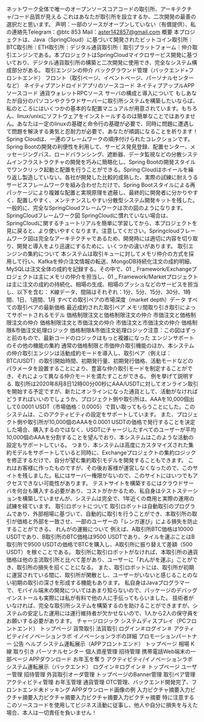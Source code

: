 ネットワーク全体で唯一のオープンソースコアコードの取引所、アーキテクチャ/コード品質が見える
これはあなたが取引所を設立するか、二次開発の最善の選択だと思います。
声明：一部のソースがオープンしていない（有償提供）、私の連絡先Telegram：@btc 853 Mail：aster142857@gmail.com
概要
本プロジェクトは、Java（SpringCloud）に基づいて開発されたビットコイン取引所｜BTC取引所｜ETH取引所｜デジタル通貨取引所｜取引プラットフォーム｜仲介取引エンジンである。本プロジェクトはSpringCloudマイクロサービス開発に基づいており、デジタル通貨取引所の構築と二次開発に使用でき、完全なシステム構成部分がある。
取引エンジンの仲介
バックグラウンド管理（バックエンド+フロントエンド）
フロント（取引ページ、イベントページ、パーソナルセンターなど）
ネイティブアンドロイドアプリのソースコード
ネイティブアップルAPPソースコード
通貨ウォレットRPCソース
サーバの構成と導入について
もしあなたが自分のパソコンやクラウドサーバーに取引所システムを構築したいならば、私のところにはいくつかの基本的な配置マニュアルが用意されています。もちろん、linux/unixにソフトウェアをインストールするのは簡単なことではありません。あなたは一定のlinuxの基礎と命令行の基礎が必要で、同時に問題に遭遇して問題を解決する勇気と忍耐力が必要で、あなたが順調になることを祈ります！
Spring Cloudは、一連のフレームワークの順序付けられたコレクションです。Spring Bootの開発の利便性を利用して、サービス発見登録、配置センター、メッセージングバス、ロードバランシング、遮断器、データ監視などの分散システムインフラストラクチャの開発を巧みに簡略化し、Spring Bootの開発スタイルでワンクリック起動と配置を行うことができる。Spring Cloudはホイールを繰り返し製造していない。各社が開発した比較的成熟した、実際の試練に耐えうるサービスフレームワークを組み合わせただけで、Spring Bootスタイルによる再パッケージにより複雑な配置と実現原理を遮蔽し、最終的に開発者に分かりやすく、配置しやすく、メンテナンスしやすい分散型システム開発キットを残した。一般的に、完全なSpringCloudフレームワークは次の図のようになります。
SpringCloudフレームワーク図
SpringCloudに慣れていない場合は、SpringCloudに関するチュートリアルを簡単に学習してから、本プロジェクトを見に戻ると、より使いやすくなります。注意してください。Springcloudフレームワーク図は完全なアーキテクチャであるため、開発時には適切に内容を切り取り、開発と導入をより迅速にするために、いくつかの違いがあります。
取引エンジンの集約について
本システムは取引キューに対してメモリ仲介の方式を採用して行い、Kafkaを仲介注文情報の転送、MongoDB持続化注文の成約明細、MySQLは注文全体の成約を記録する。その中で、01 _ Framework/Exchangeプロジェクトは主にメモリの仲介を担当し、01 _ Framework/Marketプロジェクトは主に注文の成約の持続化、相場の生成、相場のプッシュなどのサービスを担当し、以下を含む：
K線データ、間隔はそれぞれ：1分、5分、15分、30分、1時間、1日、1週間、1月
すべての取引ペアの市場深度（market depth）データ
すべての取引ペアの最新価格
最近成約された取引ペア
メモリ間取り引き取引によってサポートされるモデル
価格制限注文と価格制限注文の仲介
市価注文と価格制限注文の仲介
価格制限注文と市価注文の仲介
市価注文と市価注文の仲介
価格制限&市価注文処理ロジック
価格制限&市価注文処理ロジック注意：この図はずっと前のもので、最新コードのロジックはもっと複雑になった
エンジンサポートのその他の機能の集約
通常の価格制限と市価仲介取引機能のほか、本システムの仲介取引エンジンは活動成約モードを導入し、取引ペア（例えば：BTC/USDT）の取引開始時間、初期発行量、初期発行価格、活動モードなどのパラメータを設置することにより、豊富な仲介取引モードを制定することができ、それによって異なる仲介モードを満たすことができる。
例を挙げて説明する.
取引所は2020年8月8日12時00分00秒にAAA/USDTに対してオンライン取引を開始する予定ですが、新たにオンラインになった通貨として、活動がなければどうすればいいのでしょうか。プロジェクト側や取引所は、AAAを10,000個出して0.0001 USDT（市場価格：0.0005）で買い取ってもらうことにした。このシステムは、このアクティビティの設定をサポートしています。
また、プロジェクト側や取引所が10,000個のAAAを0.0001 USDTの価格で発行することを決定した場合、購入するのではなく、USDTにチャージしたすべてのユーザーが平均10,000個のAAAを分割することを望んでおり、本システムはこのような活動の設定もサポートしている。
つまり、本システムは高度にカスタマイズされた集約モデルをサポートしていると同時に、Exchangeプロジェクトの集約ロジックを修正するだけで、自分が望む集約取引モデルを開発することもできます。
これはお客様に作ったものですが、その後お客様が運営しなくなったので、このサイトを残しました。私にはサーバー権限がないので、このサイトにはいつでもアクセスできない可能性があります。
テストサイトを構築するにはクラウドサーバを何台も購入する必要があり、コストがかかるため、私自身はテストステーションを構築していませんが、システムは完全で、1年近くの商用と実際の運用の試練を経ています。
取引ロボットについて
取引ロボットは自動取引のプログラムであり、外部相場に基づいて、自動的に取引を行うことができ、本取引所の取引が価格と外部を一致させ、一部のユーザーの「レンガ運び」による損失を防止することができる。
れんがの運搬について
例えば、A取引所BTC価格は10000 USDTであり、B取引所のBTC価格は9500 USDTであり、タイルを運ぶことはB取引所で9500 USDTの価格でBTCを購入し、A取引所に振り替えて差額（500 USDT）を稼ぐことである。
取引所に取引ロボットがなければ、本取引所の通貨価格は他の主流取引所と比べて差があり、ユーザーに「れんがを運ぶ」ことができ、取引所の損失を招くことになる。
また、取引ロボットには、取引所が初期に運営されている間に、取引所が閑散とし、ユーザーがいないと感じることのない初期の取引の深さを形成する機能もあります。
私自身はJavaプログラマーで、モバイル端末の開発についてはあまり知らないので、パッケージのデバッグインストールも実際には私が有料で他の人に手伝ってもらいました。
技術者がいなければ、完全な取引所システムを構築するのを助けることができますが、システムの安定した運用には運行維持者が欠かせないので、1人から2人の保守員をお願いする必要があります。
チャージロジック
システムディスプレイ（PCフロントエンド）
トップページ
貨幣取引
法貨取引
ログイン＃ログイン＃
アクティビティ/イノベーションラボ
イノベーションラボの詳細
プロモーションパートナー
公告
ヘルプ
システム運転展示（APPフロントエンド）
トップページ
相場
K線
取り引き
パーソナルセンター
個人資産管理
招待管理
携帯電話Web端末の一部ページ
APPダウンロード
お年玉を奪う
アクティビティ/イノベーションラボ
システム運転展示（バックエンド）
ログイン＃ログイン＃
トップページ
ユーザー管理
招待管理
外貨取引オーダ管理
トップページのBanner管理
取引ペア管理
アクティビティ管理
お年玉管理
通貨管理
OTC管理、バックエンド開発完了、フロントエンド未ドッキング
APPダウンロード画像の例
入力ピクチャ摘要入力ピクチャ摘要入力ピクチャ摘要入力ピクチャ摘要入力ピクチャ摘要
特に注意する
このソースコードを使用してビジネス活動に従事し、他人や自分に損失を与えた場合、本人は一切責任を負いません！
